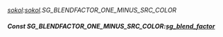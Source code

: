 _[sokol](../../modules/sokol/sokol-module.md):[sokol](../../modules/sokol/sokol-module.md).SG\_BLENDFACTOR\_ONE\_MINUS\_SRC\_COLOR_
##### Const SG\_BLENDFACTOR\_ONE\_MINUS\_SRC\_COLOR:[sg_blend_factor](../../modules/sokol/sokol-sg_blend_factor.md)
